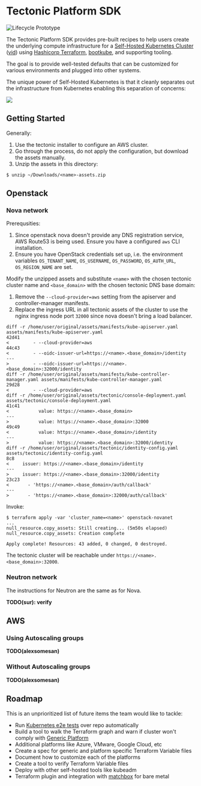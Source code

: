 # Tectonic Platform SDK

![Lifecycle Prototype](https://img.shields.io/badge/Lifecycle-Prototype-f4cccc.svg)

The Tectonic Platform SDK provides pre-built recipes to help users create the underlying compute infrastructure for a [Self-Hosted Kubernetes Cluster](https://github.com/kubernetes/community/blob/master/contributors/design-proposals/self-hosted-kubernetes.md) ([vid](https://coreos.com/blog/self-hosted-kubernetes.html)) using [Hashicorp Terraform](https://terraform.io), [bootkube](https://github.com/kubernetes-incubator/bootkube), and supporting tooling.

The goal is to provide well-tested defaults that can be customized for various environments and plugged into other systems.

The unique power of Self-Hosted Kubernetes is that it cleanly separates out the infrastructure from Kubernetes enabling this separation of concerns:

![](http://i.imgur.com/Gd9W7RR.gif)

## Getting Started

Generally:

1. Use the tectonic installer to configure an AWS cluster.
2. Go through the process, do not apply the configuration, but download the assets manually.
3. Unzip the assets in this directory:

```
$ unzip ~/Downloads/<name>-assets.zip
```

## Openstack

### Nova network

Prerequsities:

1. Since openstack nova doesn't provide any DNS registration service, AWS Route53 is being used.
Ensure you have a configured `aws` CLI installation.
2. Ensure you have OpenStack credentials set up, i.e. the environment variables `OS_TENANT_NAME`, `OS_USERNAME`, `OS_PASSWORD`, `OS_AUTH_URL`, `OS_REGION_NAME` are set.

Modify the unzipped assets and substitute `<name>` with the chosen tectonic cluster name and `<base_domain>` with the chosen tectonic DNS base domain:

1. Remove the `--cloud-provider=aws` setting from the apiserver and controller-manager manifests.
2. Replace the ingress URL in all tectonic assets of the cluster to use the nginx ingress node port `32000` since nova doesn't bring a load balancer.

```
diff -r /home/user/original/assets/manifests/kube-apiserver.yaml assets/manifests/kube-apiserver.yaml
42d41
<         - --cloud-provider=aws
44c43
<         - --oidc-issuer-url=https://<name>.<base_domain>/identity
---
>         - --oidc-issuer-url=https://<name>.<base_domain>:32000/identity
diff -r /home/user/original/assets/manifests/kube-controller-manager.yaml assets/manifests/kube-controller-manager.yaml
29d28
<         - --cloud-provider=aws
diff -r /home/user/original/assets/tectonic/console-deployment.yaml assets/tectonic/console-deployment.yaml
41c41
<           value: https://<name>.<base_domain>
---
>           value: https://<name>.<base_domain>:32000
49c49
<           value: https://<name>.<base_domain>/identity
---
>           value: https://<name>.<base_domain>:32000/identity
diff -r /home/user/original/assets/tectonic/identity-config.yaml assets/tectonic/identity-config.yaml
8c8
<     issuer: https://<name>.<base_domain>/identity
---
>     issuer: https://<name>.<base_domain>:32000/identity
23c23
<       - 'https://<name>.<base_domain>/auth/callback'
---
>       - 'https://<name>.<base_domain>:32000/auth/callback'
```

Invoke:

```
$ terraform apply -var 'cluster_name=<name>' openstack-novanet
...
null_resource.copy_assets: Still creating... (5m50s elapsed)
null_resource.copy_assets: Creation complete

Apply complete! Resources: 43 added, 0 changed, 0 destroyed.
```

The tectonic cluster will be reachable under `https://<name>.<base_domain>:32000`.

### Neutron network

The instructions for Neutron are the same as for Nova.

**TODO(sur): verify**

## AWS

### Using Autoscaling groups

**TODO(alexsomesan)**

### Without Autoscaling groups

**TODO(alexsomesan)**

## Roadmap

This is an unprioritized list of future items the team would like to tackle:

- Run [Kubernetes e2e tests](https://github.com/coreos-inc/tectonic-platform-sdk/issues/6) over repo automatically
- Build a tool to walk the Terraform graph and warn if cluster won't comply with [Generic Platform](https://github.com/coreos-inc/tectonic-platform-sdk/blob/master/Documentation/generic-platform.md)
- Additional platforms like Azure, VMware, Google Cloud, etc
- Create a spec for generic and platform specific Terraform Variable files
- Document how to customize each of the platforms
- Create a tool to verify Terraform Variable files
- Deploy with other self-hosted tools like kubeadm
- Terraform plugin and integration with [matchbox](https://github.com/coreos/matchbox) for bare metal
